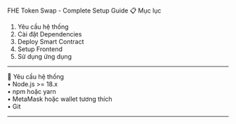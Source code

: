 FHE Token Swap - Complete Setup Guide
📋 Mục lục
1.	Yêu cầu hệ thống
2.	Cài đặt Dependencies
3.	Deploy Smart Contract
4.	Setup Frontend
5.	Sử dụng ứng dụng
________________________________________
🔧 Yêu cầu hệ thống    
•	Node.js >= 18.x    
•	npm hoặc yarn    
•	MetaMask hoặc wallet tương thích    
•	Git
________________________________________
